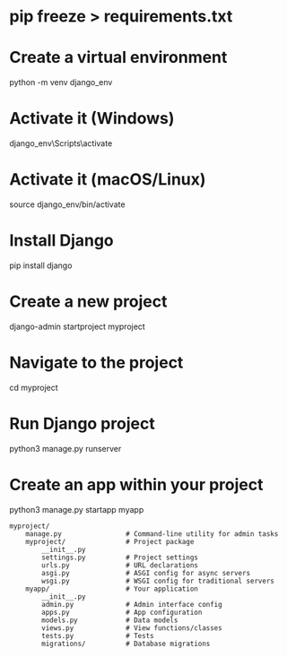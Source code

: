# pip freeze > requirements.txt

# Create a virtual environment

python -m venv django_env

# Activate it (Windows)

django_env\Scripts\activate

# Activate it (macOS/Linux)

source django_env/bin/activate

# Install Django

pip install django

# Create a new project

django-admin startproject myproject

# Navigate to the project

cd myproject

# Run Django project

python3 manage.py runserver

# Create an app within your project

python3 manage.py startapp myapp

```
myproject/
    manage.py                # Command-line utility for admin tasks
    myproject/               # Project package
        __init__.py
        settings.py          # Project settings
        urls.py              # URL declarations
        asgi.py              # ASGI config for async servers
        wsgi.py              # WSGI config for traditional servers
    myapp/                   # Your application
        __init__.py
        admin.py             # Admin interface config
        apps.py              # App configuration
        models.py            # Data models
        views.py             # View functions/classes
        tests.py             # Tests
        migrations/          # Database migrations
```
